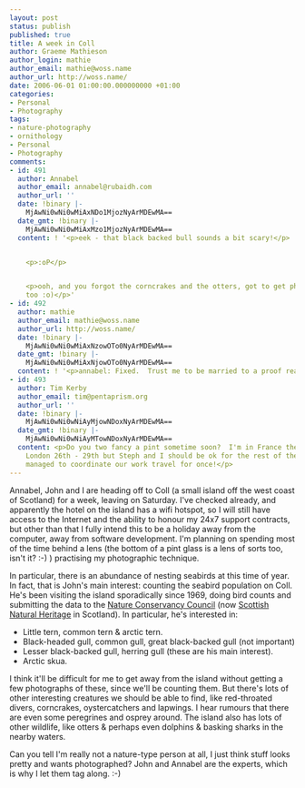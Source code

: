 ```yaml
---
layout: post
status: publish
published: true
title: A week in Coll
author: Graeme Mathieson
author_login: mathie
author_email: mathie@woss.name
author_url: http://woss.name/
date: 2006-06-01 01:00:00.000000000 +01:00
categories:
- Personal
- Photography
tags:
- nature-photography
- ornithology
- Personal
- Photography
comments:
- id: 491
  author: Annabel
  author_email: annabel@rubaidh.com
  author_url: ''
  date: !binary |-
    MjAwNi0wNi0wMiAxNDo1MjozNyArMDEwMA==
  date_gmt: !binary |-
    MjAwNi0wNi0wMiAxMzo1MjozNyArMDEwMA==
  content: ! '<p>eek - that black backed bull sounds a bit scary!</p>


    <p>:oP</p>


    <p>ooh, and you forgot the corncrakes and the otters, got to get photies of them
    too :o)</p>'
- id: 492
  author: mathie
  author_email: mathie@woss.name
  author_url: http://woss.name/
  date: !binary |-
    MjAwNi0wNi0wMiAxNzowOTo0NyArMDEwMA==
  date_gmt: !binary |-
    MjAwNi0wNi0wMiAxNjowOTo0NyArMDEwMA==
  content: ! '<p>annabel: Fixed.  Trust me to be married to a proof reader. :-P</p>'
- id: 493
  author: Tim Kerby
  author_email: tim@pentaprism.org
  author_url: ''
  date: !binary |-
    MjAwNi0wNi0wNiAyMjowNDoxNyArMDEwMA==
  date_gmt: !binary |-
    MjAwNi0wNi0wNiAyMTowNDoxNyArMDEwMA==
  content: <p>Do you two fancy a pint sometime soon?  I'm in France the 12-17th and
    London 26th - 29th but Steph and I should be ok for the rest of the month as we
    managed to coordinate our work travel for once!</p>
---
```

Annabel, John and I are heading off to Coll (a small island off the west coast of Scotland) for a week, leaving on Saturday.  I've checked already, and apparently the hotel on the island has a wifi hotspot, so I will still have access to the Internet and the ability to honour my 24x7 support contracts, but other than that I fully intend this to be a holiday away from the computer, away from software development.  I'm planning on spending most of the time behind a lens (the bottom of a pint glass is a lens of sorts too, isn't it? :-) ) practising my photographic technique.

In particular, there is an abundance of nesting seabirds at this time of year.  In fact, that is John's main interest: counting the seabird population on Coll.  He's been visiting the island sporadically since 1969, doing bird counts and submitting the data to the [Nature Conservancy Council](http://en.wikipedia.org/wiki/Nature_Conservancy_Council) (now [Scottish Natural Heritage](http://www.snh.org.uk/) in Scotland).  In particular, he's interested in:

* Little tern, common tern & arctic tern.
* Black-headed gull, common gull, great black-backed gull (not important)
* Lesser black-backed gull, herring gull (these are his main interest).
* Arctic skua.

I think it'll be difficult for me to get away from the island without getting a few photographs of these, since we'll be counting them.  But there's lots of other interesting creatures we should be able to find, like red-throated divers, corncrakes, oystercatchers and lapwings.  I hear rumours that there are even some peregrines and osprey around.  The island also has lots of other wildlife, like otters &amp; perhaps even dolphins &amp; basking sharks in the nearby waters.

Can you tell I'm really not a nature-type person at all, I just think stuff looks pretty and wants photographed?  John and Annabel are the experts, which is why I let them tag along. :-)
